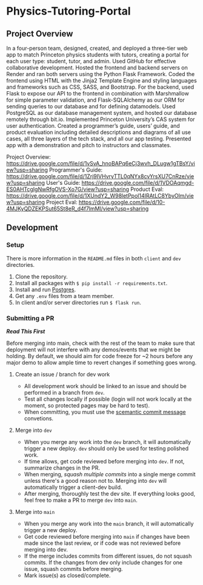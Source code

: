 # Physics-Tutoring-Portal

## Project Overview
In a four-person team, designed, created, and deployed a three-tier web app to match Princeton physics students with tutors, creating a portal for each user type: student, tutor, and admin. Used GitHub for effective collaborative development. Hosted the frontend and backend servers on Render and ran both servers using the Python Flask Framework. Coded the frontend using HTML with the Jinja2 Template Engine and styling languages and frameworks such as CSS, SASS, and Bootstrap. For the backend, used Flask to expose our API to the frontend in combination with Marshmallow for simple parameter validation, and Flask-SQLAlchemy as our ORM for sending queries to our database and for defining datamodels. Used PostgreSQL as our database management system, and hosted our database remotely through bit.io. Implemented Princeton University’s CAS system for user authentication. Created a programmer’s guide, users’ guide, and product evaluation including detailed descriptions and diagrams of all use cases, all three layers of the tech stack, and all our app testing. Presented app with a demonstration and pitch to instructors and classmates.

Project Overview: https://drive.google.com/file/d/1vSvA_hnoBAPq6eCj3wvh_DLugw1gTBsY/view?usp=sharing
Programmer's Guide: https://drive.google.com/file/d/1Zrj9IVHvryTTL0qNYx8cvYrsXU7CnRze/view?usp=sharing
User's Guide: https://drive.google.com/file/d/1VDOAqmgd-ES0AHTcgIgNwRfgOVS-Xo7G/view?usp=sharing 
Product Eval: https://drive.google.com/file/d/1XUndY2_W98letPpol14IRAtLC8YbyOlm/view?usp=sharing
Project Eval: https://drive.google.com/file/d/10-4MJKyQDZEKPSut65St8eR_d4f7lmMl/view?usp=sharing

## Development

### Setup

There is more information in the `README.md` files in both `client` and `dev` directories.

1. Clone the repository.
2. Install all packages with `$ pip install -r requirements.txt`.
3. Install and run [Postgres](https://www.postgresql.org/download/).
4. Get any `.env` files from a team member.
5. In client and/or server directories run `$ flask run`.

### Submitting a PR

***Read This First***

Before merging into main, check with the rest of the team to make sure that deployment will not interfere with any demos/events that we might be holding. By default, we should aim for code freeze for ~2 hours before any major demo to allow ample time to revert changes if something goes wrong.

1. Create an issue / branch for dev work

    - All development work should be linked to an issue and should be performed in a branch from `dev`.     
    - Test all changes locally if possible (login will not work locally at the moment, so protected pages may be hard to test).
    - When committing, you must use the [scemantic commit message](https://gist.github.com/joshbuchea/6f47e86d2510bce28f8e7f42ae84c716) convetions.

2. Merge into `dev`

    - When you merge any work into the `dev` branch, it will automatically trigger a new deploy. `dev` should only be used for testing polished work.
    - If time allows, get code reviewed before merging into `dev`. If not, summarize changes in the PR. 
    - When merging, *squash multiple commits* into a single merge commit unless there's a good reason not to. Merging into `dev` will automatically trigger a client-dev build. 
    - After merging, thoroughly test the dev site. If everything looks good, feel free to make a PR to merge `dev` into `main`. 

3. Merge into `main`

    - When you merge any work into the `main` branch, it will automatically trigger a new deploy.
    - Get code reviewed before merging into `main` if changes have been made since the last review, or if code was not reviewed before merging into dev.
    - If the merge includes commits from different issues, do not squash commits. If the changes from dev only include changes for one issue, squash commits before merging.
    - Mark issue(s) as closed/complete.
